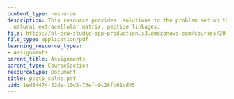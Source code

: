 ```yaml
---
content_type: resource
description: This resource provides  solutions to the problem set on the topic of
  natural extracellular matrix, peptide linkages.
file: https://ol-ocw-studio-app-production.s3.amazonaws.com/courses/20-462j-molecular-principles-of-biomaterials-spring-2006/1ed8447432de10d573ef9c28fb61cd45_pset5_solns.pdf
file_type: application/pdf
learning_resource_types:
- Assignments
parent_title: Assignments
parent_type: CourseSection
resourcetype: Document
title: pset5_solns.pdf
uid: 1ed84474-32de-10d5-73ef-9c28fb61cd45
---
```

